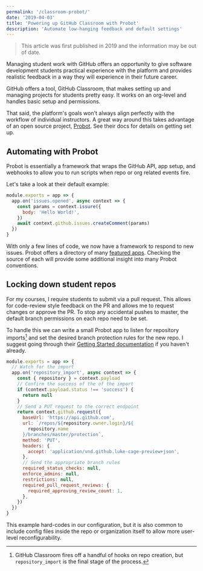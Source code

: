 ```yaml
---
permalink: '/classroom-probot/'
date: '2019-04-03'
title: 'Powering up GitHub Classroom with Probot'
description: 'Automate low-hanging feedback and default settings'
---
```


  >This article was first published in 2019 and the information may be out of date.

Managing student work with GitHub offers an opportunity to give software development students practical experience with the platform and provides realistic feedback in a way they will experience in their future career.

GitHub offers a tool, GitHub Classroom, that makes setting up and managing projects for students pretty easy. It works on an org-level and handles basic setup and permissions.

That said, the platform's goals won't always align perfectly with the workflow of individual instructors. A great way around this takes advantage of an open source project, [Probot](https://probot.github.io). See their docs for details on getting set up.

## Automating with Probot

Probot is essentially a framework that wraps the GitHub API, app setup, and webhooks to allow you to run scripts when repo or org related events fire.

Let's take a look at their default example:

```js
module.exports = app => {
  app.on('issues.opened', async context => {
    const params = context.issure({
      body: 'Hello World!',
    })
    await context.github.issues.createComment(params)
  })
}
```

With only a few lines of code, we now have a framework to respond to new issues. Probot offers a directory of many [featured apps](https://probot.github.io/apps/). Checking the source of each will provide some additional insight into many Probot conventions.

## Locking down student repos

For my courses, I require students to submit via a pull request. This allows for code-review style feedback on the PR and allows me to request changes or approve the PR. To stop any accidental pushes to master, the default branch permissions on each repo need to be set.

To handle this we can write a small Probot app to listen for repository imports[^1] and set the desired branch protection rules for the new repo. I suggest going through their [Getting Started documentation](https://github.com/probot/probot) if you haven't already.

```js
module.exports = app => {
  // Watch for the import
  app.on('repository_import', async context => {
    const { repository } = context.payload
    // Confirm the success of the of the import
    if (context.payload.status !== 'success') {
      return null
    }
    // Send a PUT request to the correct endpoint
    return context.github.request({
      baseUrl: 'https://api.github.com',
      url: `/repos/${repository.owner.login}/${
        repository.name
      }/branches/master/protection`,
      method: 'PUT',
      headers: {
        accept: 'application/vnd.github.luke-cage-preview+json',
      },
      // Send the appropriate branch rules
      required_status_checks: null,
      enforce_admins: null,
      restrictions: null,
      required_pull_request_reviews: {
        required_approving_review_count: 1,
      },
    })
  })
}
```



This example hard-codes in our configuration, but it is also common to include config files inside the repo or organization itself to allow more user-level reconfigurability.

[^1]: GitHub Classroom fires off a handful of hooks on repo creation, but `repository_import` is the final stage of the process.
